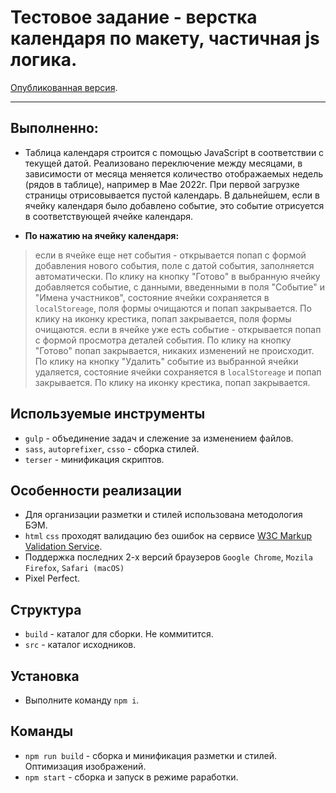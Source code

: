 # Тестовое задание - верстка календаря по макету, частичная js логика.

[Опубликованная версия](https://olgamorozova88.github.io/Calendar/).

---

## Выполненно:

- Таблица календаря строится с помощью JavaScript в соответствии с текущей датой. Реализовано переключение между месяцами, в зависимости от месяца меняется количество отображаемых недель (рядов в таблице), например в Мае 2022г.
  При первой загрузке страницы отрисовывается пустой календарь. В дальнейшем, если в ячейку календаря было добавлено событие, это событие отрисуется в соответствующей ячейке календаря.

- **По нажатию на ячейку календаря:**

> если в ячейке еще нет события - открывается попап с формой добавления нового события, поле с датой события, заполняется автоматически. По клику на кнопку "Готово" в выбранную ячейку добавляется событие, с данными, введенными в поля "Событие" и "Имена участников", состояние ячейки сохраняется в `localStoreage`, поля формы очищаются и попап закрывается. По клику на иконку крестика, попап закрывается, поля формы очищаются.
> если в ячейке уже есть событие - открывается попап с формой просмотра деталей события. По клику на кнопку "Готово" попап закрывается, никаких изменений не происходит. По клику на кнопку "Удалить" событие из выбранной ячейки удаляется, состояние ячейки сохраняется в `localStoreage` и попап закрывается. По клику на иконку крестика, попап закрывается.

## Используемые инструменты

- `gulp` - объединение задач и слежение за изменением файлов.
- `sass`, `autoprefixer`, `csso` - сборка стилей.
- `terser` - минификация скриптов.

## Особенности реализации

- Для организации разметки и стилей использована методология БЭМ.
- `html` `css` проходят валидацию без ошибок на сервисе [W3C Markup Validation Service](https://validator.w3.org).
- Поддержка последних 2-х версий браузеров `Google Chrome`, `Mozila Firefox`, `Safari (macOS)`
- Pixel Perfect.

## Структура

- `build` - каталог для сборки. Не коммитится.
- `src` - каталог исходников.

## Установка

- Выполните команду `npm i`.

## Команды

- `npm run build` - сборка и минификация разметки и стилей. Оптимизация изображений.
- `npm start` - сборка и запуск в режиме раработки.
